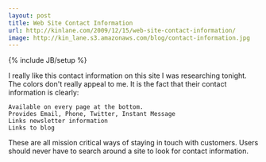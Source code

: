 ```yaml
---
layout: post
title: Web Site Contact Information
url: http://kinlane.com/2009/12/15/web-site-contact-information/
image: http://kin_lane.s3.amazonaws.com/blog/contact-information.jpg
---
```

{% include JB/setup %}
I really like this contact information on this site I was researching tonight. The colors don't really appeal to me. It is the fact that their contact information is clearly:

	Available on every page at the bottom.
	Provides Email, Phone, Twitter, Instant Message
	Links newsletter information
	Links to blog

These are all mission critical ways of staying in touch with customers. Users should never have to search around a site to look for contact information.
